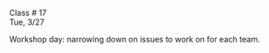 
<div class="lecture1">

<div class="column_date">

Class # 17 <br>
Tue, 3/27

</div>

<div class="column_materials">
<p markdown="block">

Workshop day: narrowing down on issues to work on for each team.

</p>
</div>


<div class="column_assign">
<p markdown="block">




</p>
</div>

</div>
